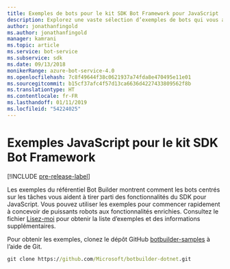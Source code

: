 ```yaml
---
title: Exemples de bots pour le kit SDK Bot Framework pour JavaScript | Microsoft Docs
description: Explorez une vaste sélection d’exemples de bots qui vous aideront à commencer à développer vos bots avec le kit SDK Bot Framework pour JavaScript.
author: jonathanfingold
ms.author: jonathanfingold
manager: kamrani
ms.topic: article
ms.service: bot-service
ms.subservice: sdk
ms.date: 09/13/2018
monikerRange: azure-bot-service-4.0
ms.openlocfilehash: 7c8f49644f38c0621937a74fda8e470495e11e01
ms.sourcegitcommit: b15cf37afc4f57d13ca6636d4227433809562f8b
ms.translationtype: HT
ms.contentlocale: fr-FR
ms.lasthandoff: 01/11/2019
ms.locfileid: "54224025"
---
```

# <a name="javascript-samples-for-bot-framework-sdk"></a>Exemples JavaScript pour le kit SDK Bot Framework
[!INCLUDE [pre-release-label](../includes/pre-release-label.md)]

Les exemples du référentiel Bot Builder montrent comment les bots centrés sur les tâches vous aident à tirer parti des fonctionnalités du SDK pour JavaScript. Vous pouvez utiliser les exemples pour commencer rapidement à concevoir de puissants robots aux fonctionnalités enrichies. Consultez le fichier [Lisez-moi](https://github.com/Microsoft/BotBuilder-Samples/blob/master/README.md) pour obtenir la liste d’exemples et des informations supplémentaires.

Pour obtenir les exemples, clonez le dépôt GitHub [botbuilder-samples](https://github.com/Microsoft/botbuilder-samples) à l’aide de Git.
```cmd
git clone https://github.com/Microsoft/botbuilder-dotnet.git
```
